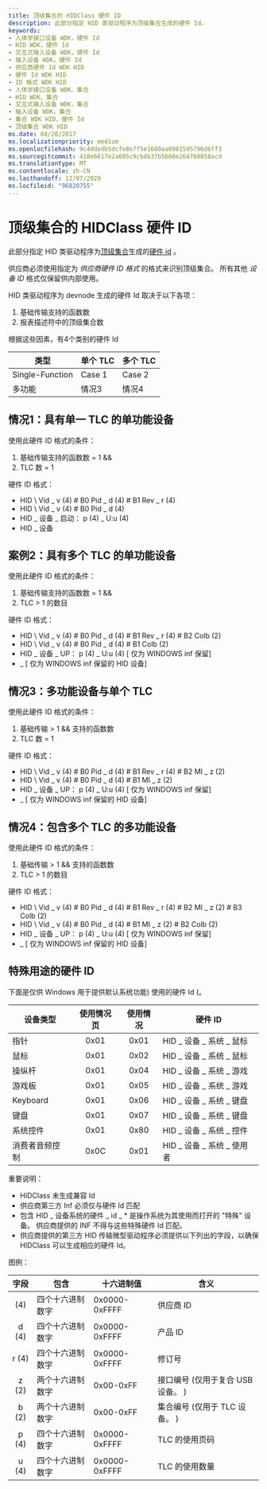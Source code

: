 ```yaml
---
title: 顶级集合的 HIDClass 硬件 ID
description: 此部分指定 HID 类驱动程序为顶级集合生成的硬件 Id。
keywords:
- 人体学接口设备 WDK，硬件 Id
- HID WDK，硬件 Id
- 交互式输入设备 WDK，硬件 Id
- 输入设备 WDK，硬件 Id
- 供应商硬件 Id WDK HID
- 硬件 Id WDK HID
- ID 格式 WDK HID
- 人体学接口设备 WDK、集合
- HID WDK，集合
- 交互式输入设备 WDK，集合
- 输入设备 WDK，集合
- 集合 WDK HID，硬件 Id
- 顶级集合 WDK HID
ms.date: 04/20/2017
ms.localizationpriority: medium
ms.openlocfilehash: 9c4ddedb5dcfe8e7f5e1680aa0981595796d6ff3
ms.sourcegitcommit: 418e6617e2a695c9cb4b37b5b60e264760858acd
ms.translationtype: MT
ms.contentlocale: zh-CN
ms.lasthandoff: 12/07/2020
ms.locfileid: "96820755"
---
```

# <a name="hidclass-hardware-ids-for-top-level-collections"></a>顶级集合的 HIDClass 硬件 ID


此部分指定 HID 类驱动程序为[顶级集合](top-level-collections.md)生成的[硬件 id](../install/hardware-ids.md) 。

供应商必须使用指定为 *供应商硬件 ID 格式* 的格式来识别顶级集合。 所有其他 *设备 ID* 格式仅保留供内部使用。

HID 类驱动程序为 devnode 生成的硬件 Id 取决于以下各项：

1.  基础传输支持的函数数
2.  报表描述符中的顶级集合数

根据这些因素，有4个类别的硬件 Id

|     类型        | 单个 TLC | 多个 TLC |
|-----------------|------------|--------------|
| Single-Function | Case 1     | Case 2       |
| 多功能  | 情况3     | 情况4       |

 

## <a name="case-1-single-function-device-with-single-tlc"></a>情况1：具有单一 TLC 的单功能设备


使用此硬件 ID 格式的条件：

1.  基础传输支持的函数数 = 1 &&
2.  TLC 数 = 1

硬件 ID 格式：

-   HID \\ Vid \_ v (4) # B0 Pid \_ d (4) # B1 Rev \_ r (4) 
-   HID \\ Vid \_ v (4) # B0 Pid \_ d (4) 
-   HID \_ 设备 \_ 启动： p (4) \_ U:u (4) 
-   HID \_ 设备

## <a name="case-2-single-function-device-with-multiple-tlc"></a>案例2：具有多个 TLC 的单功能设备


使用此硬件 ID 格式的条件：

1.  基础传输支持的函数数 = 1 &&
2.  TLC > 1 的数目

硬件 ID 格式：

-   HID \\ Vid \_ v (4) # B0 Pid \_ d (4) # B1 Rev \_ r (4) # B2 Colb (2) 
-   HID \\ Vid \_ v (4) # B0 Pid \_ d (4) # B1 Colb (2) 
-   HID \_ 设备 \_ UP： p (4) \_ U:u (4) \[ 仅为 WINDOWS inf 保留\]
-   \_ \[ 仅为 WINDOWS inf 保留的 HID 设备\]

## <a name="case-3-multi-function-device-with-single-tlc"></a>情况3：多功能设备与单个 TLC


使用此硬件 ID 格式的条件：

1.  基础传输 > 1 && 支持的函数数
2.  TLC 数 = 1

硬件 ID 格式：

-   HID \\ Vid \_ v (4) # B0 Pid \_ d (4) # B1 Rev \_ r (4) # B2 MI \_ z (2) 
-   HID \\ Vid \_ v (4) # B0 Pid \_ d (4) # B1 MI \_ z (2) 
-   HID \_ 设备 \_ UP： p (4) \_ U:u (4) \[ 仅为 WINDOWS inf 保留\]
-   \_ \[ 仅为 WINDOWS inf 保留的 HID 设备\]

## <a name="case-4-multi-function-device-with-multiple-tlc"></a>情况4：包含多个 TLC 的多功能设备


使用此硬件 ID 格式的条件：

1.  基础传输 > 1 && 支持的函数数
2.  TLC > 1 的数目

硬件 ID 格式：

-   HID \\ Vid \_ v (4) # B0 Pid \_ d (4) # B1 Rev \_ r (4) # B2 MI \_ z (2) # B3 Colb (2) 
-   HID \\ Vid \_ v (4) # B0 Pid \_ d (4) # B1 MI \_ z (2) # B2 Colb (2) 
-   HID \_ 设备 \_ UP： p (4) \_ U:u (4) \[ 仅为 WINDOWS inf 保留\]
-   \_ \[ 仅为 WINDOWS inf 保留的 HID 设备\]

## <a name="special-purpose-hardware-id"></a>特殊用途的硬件 ID


下面是仅供 Windows 用于提供默认系统功能) 使用的硬件 Id (。

| 设备类型            | 使用情况页 | 使用情况 | 硬件 ID                   |
|------------------------|:----------:|:-----:|-------------------------------|
| 指针                | 0x01       | 0x01  | HID \_ 设备 \_ 系统 \_ 鼠标    |
| 鼠标                  | 0x01       | 0x02  | HID \_ 设备 \_ 系统 \_ 鼠标    |
| 操纵杆               | 0x01       | 0x04  | HID \_ 设备 \_ 系统 \_ 游戏     |
| 游戏板               | 0x01       | 0x05  | HID \_ 设备 \_ 系统 \_ 游戏     |
| Keyboard               | 0x01       | 0x06  | HID \_ 设备 \_ 系统 \_ 键盘 |
| 键盘                 | 0x01       | 0x07  | HID \_ 设备 \_ 系统 \_ 键盘 |
| 系统控件         | 0x01       | 0x80  | HID \_ 设备 \_ 系统 \_ 控件  |
| 消费者音频控制 | 0x0C       | 0x01  | HID \_ 设备 \_ 系统 \_ 使用者 |

重要说明：

-   HIDClass 未生成兼容 Id
-   供应商第三方 Inf 必须仅与硬件 Id 匹配
-   包含 HID \_ 设备系统的硬件 \_ id \_ \* 是操作系统为其使用而打开的 "特殊" 设备。 供应商提供的 INF 不得与这些特殊硬件 Id 匹配。
-   供应商提供的第三方 HID 传输微型驱动程序必须提供以下列出的字段，以确保 HIDClass 可以生成相应的硬件 Id。

图例：

| 字段 | 包含        | 十六进制值 | 含义                                                  |
|:-----:|-----------------|-------------------|----------------------------------------------------------|
|  (4)   | 四个十六进制数字 | 0x0000-0xFFFF     | 供应商 ID                                                |
| d (4)   | 四个十六进制数字 | 0x0000-0xFFFF     | 产品 ID                                               |
| r (4)   | 四个十六进制数字 | 0x0000-0xFFFF     | 修订号                                          |
| z (2)   | 两个十六进制数字  | 0x00-0xFF         | 接口编号 (仅用于复合 USB 设备。 )  |
| b (2)   | 两个十六进制数字  | 0x00-0xFF         | 集合编号 (仅用于 TLC 设备。 )  |
| p (4)   | 四个十六进制数字 | 0x0000-0xFFFF     | TLC 的使用页码                                |
| u (4)   | 四个十六进制数字 | 0x0000-0xFFFF     | TLC 的使用数量                                      |
